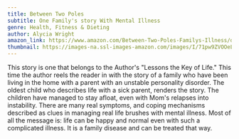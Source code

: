 ```yaml
---
title: Between Two Poles
subtitle: One Family's story With Mental Illness
genre: Health, Fitness & Dieting
author: Alycia Wright
amazon_link: https://www.amazon.com/Between-Two-Poles-Familys-Illness/dp/1648956564/ref=sr_1_1?crid=3PLRS8UQHBSZK&keywords=9781648956560&qid=1643095544&sprefix=9781648956560%2Caps%2C255&sr=8-1
thumbnail: https://images-na.ssl-images-amazon.com/images/I/71pw9ZVOOeL.jpg
---
```

This story is one that belongs to the Author's "Lessons the Key of Life." This time the author reels the reader in with the story of a family who have been living in the home with a parent with an unstable personality disorder. The oldest child who describes life with a sick parent, renders the story. The children have managed to stay afloat, even with Mom's relapses into instability. There are many real symptoms, and coping mechanisms described as clues in managing real life brushes with mental illness. Most of all the message is: life can be happy and normal even with such a complicated illness. It is a family disease and can be treated that way.